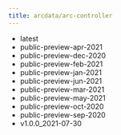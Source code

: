 ```yaml
---
title: arcdata/arc-controller
---
```

- latest
- public-preview-apr-2021
- public-preview-dec-2020
- public-preview-feb-2021
- public-preview-jan-2021
- public-preview-jun-2021
- public-preview-mar-2021
- public-preview-may-2021
- public-preview-oct-2020
- public-preview-sep-2020
- v1.0.0_2021-07-30

